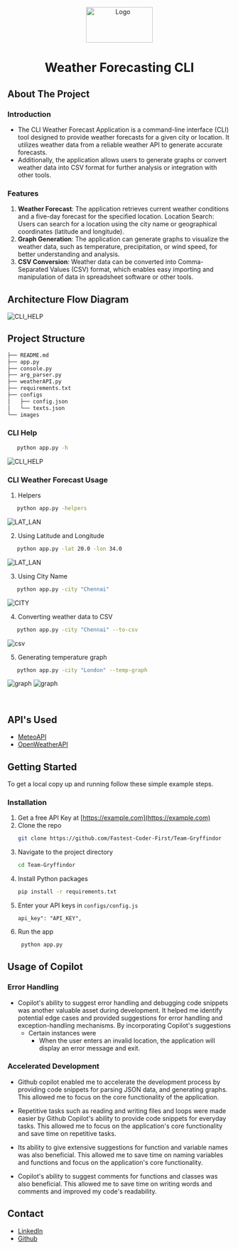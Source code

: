 <!-- PROJECT LOGO -->
<br />
<div align="center">
  <a href="#">
    <img src="https://github.com/Gryffindor-House/Innovate-with-MongoDB/blob/Innovate-Chakra/images/logo.png" alt="Logo" width="150" height="80">
  </a>
</div>

<h1 align="center">Weather Forecasting CLI</h1>
</div>

<!-- ABOUT THE PROJECT -->

## About The Project

### Introduction

- The CLI Weather Forecast Application is a command-line interface (CLI) tool designed to provide weather forecasts for a given city or location. It utilizes weather data from a reliable weather API to generate accurate forecasts.
- Additionally, the application allows users to generate graphs or convert weather data into CSV format for further analysis or integration with other tools.

### Features

1. **Weather Forecast**: The application retrieves current weather conditions and a five-day forecast for the specified location.
   Location Search: Users can search for a location using the city name or geographical coordinates (latitude and longitude).
2. **Graph Generation**: The application can generate graphs to visualize the weather data, such as temperature, precipitation, or wind speed, for better understanding and analysis.
3. **CSV Conversion**: Weather data can be converted into Comma-Separated Values (CSV) format, which enables easy importing and manipulation of data in spreadsheet software or other tools.

## Architecture Flow Diagram

![CLI_HELP](https://github.com/Fastest-Coder-First/Team-Gryffindor/blob/main/images/7.png)

## Project Structure

```sh
├── README.md
├── app.py
├── console.py
├── arg_parser.py
├── weatherAPI.py
├── requirements.txt
├── configs
│   ├── config.json
│   └── texts.json
└── images
```

### CLI Help

```sh
   python app.py -h
```

![CLI_HELP](https://github.com/Fastest-Coder-First/Team-Gryffindor/blob/main/images/1.png)
</br>

### CLI Weather Forecast Usage

1. Helpers

```sh
   python app.py -helpers
```

![LAT_LAN](https://github.com/Fastest-Coder-First/Team-Gryffindor/blob/main/images/8.png)

2. Using Latitude and Longitude

```sh
   python app.py -lat 20.0 -lon 34.0
```

![LAT_LAN](https://github.com/Fastest-Coder-First/Team-Gryffindor/blob/main/images/2.png)

3. Using City Name

```sh
   python app.py -city "Chennai"
```

![CITY](https://github.com/Fastest-Coder-First/Team-Gryffindor/blob/main/images/3.png)

4. Converting weather data to CSV

```sh
   python app.py -city "Chennai" --to-csv
```

![csv](https://github.com/Fastest-Coder-First/Team-Gryffindor/blob/main/images/4.png)

5. Generating temperature graph

```sh
   python app.py -city "London" --temp-graph
```

![graph](https://github.com/Fastest-Coder-First/Team-Gryffindor/blob/main/images/5.png)
![graph](https://github.com/Fastest-Coder-First/Team-Gryffindor/blob/main/images/6.png)

</br>
<!-- API's Used -->

## API's Used

- [MeteoAPI](https://open-meteo.com/en/docs)
- [OpenWeatherAPI](https://openweathermap.org/api)
<!-- GETTING STARTED -->

## Getting Started

To get a local copy up and running follow these simple example steps.

### Installation

1. Get a free API Key at [https://example.com](https://example.com)
2. Clone the repo
   ```sh
   git clone https://github.com/Fastest-Coder-First/Team-Gryffindor
   ```
3. Navigate to the project directory
   ```sh
   cd Team-Gryffindor
   ```
4. Install Python packages
   ```sh
   pip install -r requirements.txt
   ```
5. Enter your API keys in `configs/config.js`
   ```
   api_key": "API_KEY",
   ```
6. Run the app
   ```sh
    python app.py
   ```

## Usage of Copilot

### Error Handling

- Copilot's ability to suggest error handling and debugging code snippets was another valuable asset during development. It helped me identify potential edge cases and provided suggestions for error handling and exception-handling mechanisms. By incorporating Copilot's suggestions
  - Certain instances were
    - When the user enters an invalid location, the application will display an error message and exit.

### Accelerated Development

- Github copilot enabled me to accelerate the development process by providing code snippets for parsing JSON data, and generating graphs. This allowed me to focus on the core functionality of the application.

- Repetitive tasks such as reading and writing files and loops were made easier by Github Copilot's ability to provide code snippets for everyday tasks. This allowed me to focus on the application's core functionality and save time on repetitive tasks.

- Its ability to give extensive suggestions for function and variable names was also beneficial. This allowed me to save time on naming variables and functions and focus on the application's core functionality.

- Copilot's ability to suggest comments for functions and classes was also beneficial. This allowed me to save time on writing words and comments and improved my code's readability.

## Contact

* [LinkedIn](linkedin-url) 
* [Github](github-url)
  

[github-shield]: https://img.shields.io/badge/github-%23121011.svg?style=for-the-badge&logo=github&logoColor=white
[github-url]: https://github.com/sinking8
[linkedin-shield]: https://img.shields.io/badge/-LinkedIn-black.svg?style=for-the-badge&logo=linkedin&colorB=555
[linkedin-url]: https://www.linkedin.com/in/ashwin-balasubramanian-0293691a5/
